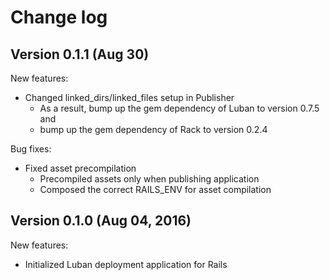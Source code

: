 # Change log

## Version 0.1.1 (Aug 30)

New features:
  * Changed linked_dirs/linked_files setup in Publisher
    * As a result, bump up the gem dependency of Luban to version 0.7.5 and
    * bump up the gem dependency of Rack to version 0.2.4

Bug fixes:
  * Fixed asset precompilation
    * Precompiled assets only when publishing application
    * Composed the correct RAILS_ENV for asset compilation

## Version 0.1.0 (Aug 04, 2016)

New features:
  * Initialized Luban deployment application for Rails

